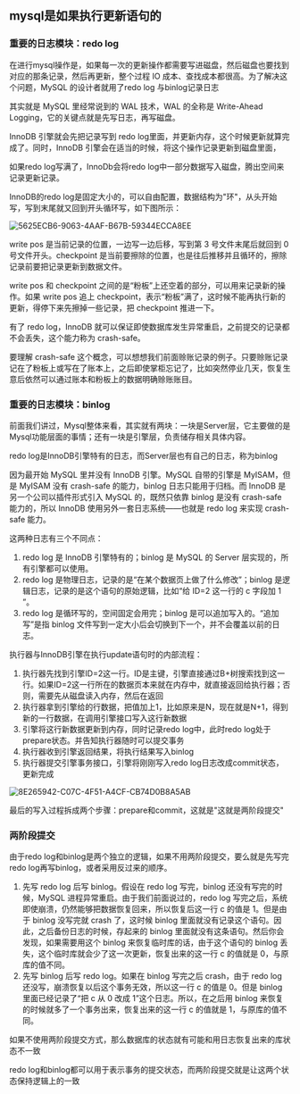 ## mysql是如果执行更新语句的

### 重要的日志模块：redo log

在进行mysql操作是，如果每一次的更新操作都需要写进磁盘，然后磁盘也要找到对应的那条记录，然后再更新，整个过程 IO 成本、查找成本都很高。为了解决这个问题，MySQL 的设计者就用了redo log 与binlog记录日志

其实就是 MySQL 里经常说到的 WAL 技术，WAL 的全称是 Write-Ahead Logging，它的关键点就是先写日志，再写磁盘。

InnoDB 引擎就会先把记录写到 redo log里面，并更新内存，这个时候更新就算完成了。同时，InnoDB 引擎会在适当的时候，将这个操作记录更新到磁盘里面，

如果redo log写满了，InnoDb会将redo log中一部分数据写入磁盘，腾出空间来记录更新记录。

InnoDB的redo log是固定大小的，可以自由配置，数据结构为"环"，从头开始写，写到末尾就又回到开头循环写，如下图所示：

![5625ECB6-9063-4AAF-B67B-59344ECCA8EE](https://gitee.com/zuoyii/picture/raw/master/img/5625ECB6-9063-4AAF-B67B-59344ECCA8EE.png)

write pos 是当前记录的位置，一边写一边后移，写到第 3 号文件末尾后就回到 0 号文件开头。checkpoint 是当前要擦除的位置，也是往后推移并且循环的，擦除记录前要把记录更新到数据文件。

write pos 和 checkpoint 之间的是“粉板”上还空着的部分，可以用来记录新的操作。如果 write pos 追上 checkpoint，表示“粉板”满了，这时候不能再执行新的更新，得停下来先擦掉一些记录，把 checkpoint 推进一下。

有了 redo log，InnoDB 就可以保证即使数据库发生异常重启，之前提交的记录都不会丢失，这个能力称为 crash-safe。

要理解 crash-safe 这个概念，可以想想我们前面赊账记录的例子。只要赊账记录记在了粉板上或写在了账本上，之后即使掌柜忘记了，比如突然停业几天，恢复生意后依然可以通过账本和粉板上的数据明确赊账账目。



### 重要的日志模块：binlog

前面我们讲过，Mysql整体来看，其实就有两块：一块是Server层，它主要做的是Mysql功能层面的事情；还有一块是引擎层，负责储存相关具体内容。

redo log是InnoDB引擎特有的日志，而Server层也有自己的日志，称为binlog

因为最开始 MySQL 里并没有 InnoDB 引擎。MySQL 自带的引擎是 MyISAM，但是 MyISAM 没有 crash-safe 的能力，binlog 日志只能用于归档。而 InnoDB 是另一个公司以插件形式引入 MySQL 的，既然只依靠 binlog 是没有 crash-safe 能力的，所以 InnoDB 使用另外一套日志系统——也就是 redo log 来实现 crash-safe 能力。



这两种日志有三个不同点：

1. redo log 是 InnoDB 引擎特有的；binlog 是 MySQL 的 Server 层实现的，所有引擎都可以使用。
2. redo log 是物理日志，记录的是“在某个数据页上做了什么修改”；binlog 是逻辑日志，记录的是这个语句的原始逻辑，比如“给 ID=2 这一行的 c 字段加 1 ”。
3. redo log 是循环写的，空间固定会用完；binlog 是可以追加写入的。“追加写”是指 binlog 文件写到一定大小后会切换到下一个，并不会覆盖以前的日志。

执行器与InnoDB引擎在执行update语句时的内部流程：

1. 执行器先找到引擎ID=2这一行。ID是主键，引擎直接通过B+树搜索找到这一行。如果ID=2这一行所在的数据页本来就在内存中，就直接返回给执行器；否则，需要先从磁盘读入内存，然后在返回
2. 执行器拿到引擎给的行数据，把值加上1，比如原来是N，现在就是N+1，得到新的一行数据，在调用引擎接口写入这行新数据
3. 引擎将这行新数据更新到内存，同时记录redo log中，此时redo log处于prepare状态。并告知执行器随时可以提交事务
4. 执行器收到引擎返回结果，将执行结果写入binlog
5. 执行器提交引擎事务接口，引擎将刚刚写入redo log日志改成commit状态，更新完成

![8E265942-C07C-4F51-A4CF-CB74D0B8A5AB](https://gitee.com/zuoyii/picture/raw/master/img/8E265942-C07C-4F51-A4CF-CB74D0B8A5AB.png)

最后的写入过程拆成两个步骤：prepare和commit，这就是"这就是两阶段提交"



### 两阶段提交

由于redo log和binlog是两个独立的逻辑，如果不用两阶段提交，要么就是先写完redo log再写binlog，或者采用反过来的顺序。

1. 先写 redo log 后写 binlog。假设在 redo log 写完，binlog 还没有写完的时候，MySQL 进程异常重启。由于我们前面说过的，redo log 写完之后，系统即使崩溃，仍然能够把数据恢复回来，所以恢复后这一行 c 的值是 1。但是由于 binlog 没写完就 crash 了，这时候 binlog 里面就没有记录这个语句。因此，之后备份日志的时候，存起来的 binlog 里面就没有这条语句。然后你会发现，如果需要用这个 binlog 来恢复临时库的话，由于这个语句的 binlog 丢失，这个临时库就会少了这一次更新，恢复出来的这一行 c 的值就是 0，与原库的值不同。
2. 先写 binlog 后写 redo log。如果在 binlog 写完之后 crash，由于 redo log 还没写，崩溃恢复以后这个事务无效，所以这一行 c 的值是 0。但是 binlog 里面已经记录了“把 c 从 0 改成 1”这个日志。所以，在之后用 binlog 来恢复的时候就多了一个事务出来，恢复出来的这一行 c 的值就是 1，与原库的值不同。

如果不使用两阶段提交方式，那么数据库的状态就有可能和用日志恢复出来的库状态不一致

redo log和binlog都可以用于表示事务的提交状态，而两阶段提交就是让这两个状态保持逻辑上的一致